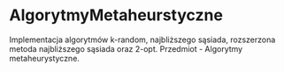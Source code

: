 # AlgorytmyMetaheurstyczne

Implementacja algorytmów k-random, najbliższego sąsiada, rozszerzona metoda najbliższego sąsiada oraz 2-opt. 
Przedmiot - Algorytmy metaheurystyczne.
